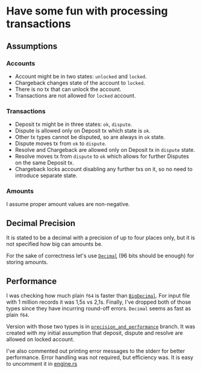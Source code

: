 # Have some fun with processing transactions

## Assumptions

### Accounts

* Account might be in two states: `unlocked` and `locked`.
* Chargeback changes state of the account to `locked`.
* There is no tx that can unlock the account.
* Transactions are not allowed for `locked` account.

### Transactions

* Deposit tx might be in three states: `ok`, `dispute`.
* Dispute is allowed only on Deposit tx which state is `ok`. 
* Other tx types cannot be disputed, so are always in `ok` state.
* Dispute moves tx from `ok` to `dispute`.
* Resolve and Chargeback are allowed only on Deposit tx in `dispute` state.
* Resolve moves tx from `dispute` to `ok` which allows for further Disputes on the same Deposit tx.
* Chargeback locks account disabling any further txs on it, so no need to introduce separate state.

### Amounts
I assume proper amount values are non-negative.

## Decimal Precision
It is stated to be a decimal with a precision of up to four places only,
but it is not specified how big can amounts be.

For the sake of correctness let's use [`Decimal`](https://docs.rs/rust_decimal) (96 bits should be enough) for storing amounts.

## Performance
I was checking how much plain `f64` is faster than [`BigDecimal`](https://docs.rs/bigdecimal).
For input file with 1 million records it was 1,5s vs 2,1s.
Finally, I've dropped both of those types since they have incurring round-off errors.
`Decimal` seems as fast as plain `f64`.

Version with those two types is in [`precision_and_performance`](https://github.com/morover/tx_fun/tree/precision_and_performance) branch.
It was created with my initial assumption that deposit, dispute and resolve are allowed on locked account.

I've also commented out printing error messages to the stderr for better performance.
Error handling was not required, but efficiency was.
It is easy to uncomment it in [engine.rs](src/engine.rs)

